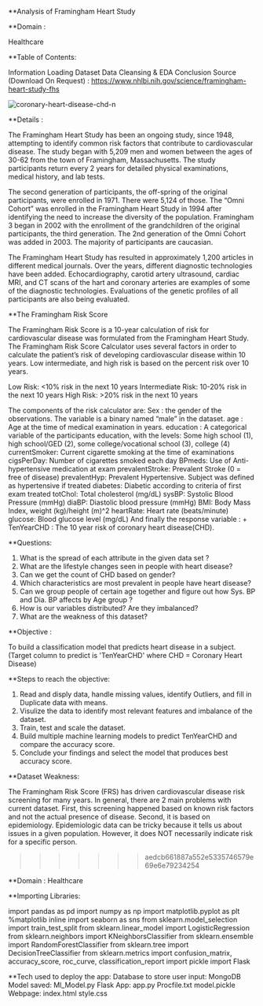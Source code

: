 
**Analysis of Framingham Heart Study

**Domain :

Healthcare

**Table of Contents:

Information
Loading Dataset
Data Cleansing & EDA
Conclusion
Source (Download On Request) : https://www.nhlbi.nih.gov/science/framingham-heart-study-fhs

![coronary-heart-disease-chd-n](https://user-images.githubusercontent.com/85118624/127723313-de5f65a3-b149-4a21-bc8b-cc02fd205b58.jpg)


**Details : 

The Framingham Heart Study has been an ongoing study, since 1948, attempting to identify common risk factors that contribute to cardiovascular disease. The study began with 5,209 men and women between the ages of 30-62 from the town of Framingham, Massachusetts. The study participants return every 2 years for detailed physical examinations, medical history, and lab tests.

The second generation of participants, the off-spring of the original participants, were enrolled in 1971. There were 5,124 of those. The “Omni Cohort” was enrolled in the Framingham Heart Study in 1994 after identifying the need to increase the diversity of the population. Framingham 3 began in 2002 with the enrollment of the grandchildren of the original participants, the third generation. The 2nd generation of the Omni Cohort was added in 2003. The majority of participants are caucasian.

The Framingham Heart Study has resulted in approximately 1,200 articles in different medical journals. Over the years, different diagnostic technologies have been added. Echocardiography, carotid artery ultrasound, cardiac MRI, and CT scans of the hart and coronary arteries are examples of some of the diagnostic technologies. Evaluations of the genetic profiles of all participants are also being evaluated.

**The Framingham Risk Score

The Framingham Risk Score is a 10-year calculation of risk for cardiovascular disease was formulated from the Framingham Heart Study. The Framingham Risk Score Calculator uses several factors in order to calculate the patient’s risk of developing cardiovascular disease within 10 years. Low intermediate, and high risk is based on the percent risk over 10 years.

Low Risk: <10% risk in the next 10 years
Intermediate Risk: 10-20% risk in the next 10 years
High Risk: >20% risk in the next 10 years

The components of the risk calculator are:
Sex : the gender of the observations. The variable is a binary named “male” in the dataset. 
age : Age at the time of medical examination in years. 
education : A categorical variable of the participants education, with the levels: Some high school (1), high school/GED (2), some college/vocational school (3), college (4) 
currentSmoker: Current cigarette smoking at the time of examinations 
cigsPerDay: Number of cigarettes smoked each day 
BPmeds: Use of Anti-hypertensive medication at exam 
prevalentStroke: Prevalent Stroke (0 = free of disease) 
prevalentHyp: Prevalent Hypertensive. Subject was defined as hypertensive if treated diabetes: Diabetic according to criteria of first exam treated 
totChol: Total cholesterol (mg/dL) 
sysBP: Systolic Blood Pressure (mmHg) 
diaBP: Diastolic blood pressure (mmHg) 
BMI: Body Mass Index, weight (kg)/height (m)^2 
heartRate: Heart rate (beats/minute) 
glucose: Blood glucose level (mg/dL) 
And finally the response variable : + TenYearCHD : The 10 year risk of coronary heart disease(CHD).

**Questions:

1. What is the spread of each attribute in the given data set ?
2. What are the lifestyle changes seen in people with heart disease?
3. Can we get the count of CHD based on gender?
4. Which characteristics are most prevalent in people have heart disease?
5. Can we group people of certain age together and figure out how Sys. BP and Dia. BP affects by Age group ?
6. How is our variables distributed? Are they imbalanced?
7. What are the weakness of this dataset?


**Objective :

To build a classification model that predicts heart disease in a subject. (Target column to predict is 'TenYearCHD' where CHD = Coronary Heart Disease)

**Steps to reach the objective:

1. Read and disply data, handle missing values, identify Outliers, and fill in Duplicate data with means.
2. Visulize the data to identify most relevant features and imbalance of the dataset.
3. Train, test and scale the dataset.
4. Build multiple machine learning models to predict TenYearCHD and compare the accuracy score.
5. Conclude your findings and select the model that produces best accuracy score.

**Dataset Weakness:

The Framingham Risk Score (FRS) has driven cardiovascular disease risk screening for many years. In general, there are 2 main problems with current dataset. First, this screening happened based on known risk factors and not the actual presence of disease. Second, it is based on epidemiology.
Epidemiologic data can be tricky because it tells us about issues in a given population. However, it does NOT necessarily indicate risk for a specific person.
>>>>>>> aedcb661887a552e5335746579e69e6e79234254

**Domain : Healthcare

**Importing Libraries:

import pandas as pd
import numpy as np
import matplotlib.pyplot as plt
%matplotlib inline
import seaborn as sns
from sklearn.model_selection import train_test_split
from sklearn.linear_model import LogisticRegression
from sklearn.neighbors import KNeighborsClassifier
from sklearn.ensemble import RandomForestClassifier
from sklearn.tree import DecisionTreeClassifier
from sklearn.metrics import confusion_matrix, accuracy_score, roc_curve, classification_report
import pickle
import Flask


**Tech used to deploy the app:
Database to store user input: MongoDB
Model saved: Ml_Model.py
Flask App: app.py
Procfile.txt
model.pickle
Webpage: index.html
style.css


